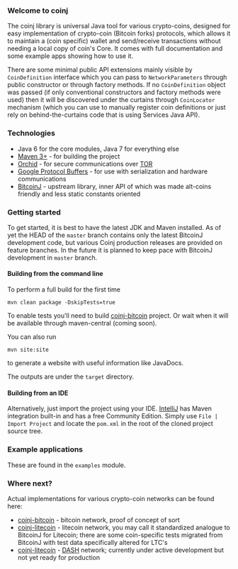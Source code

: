 ### Welcome to coinj

The coinj library is universal Java tool for various crypto-coins, designed for easy implementation of crypto-coin (Bitcoin forks) protocols, which allows it to maintain a (coin specific) wallet and send/receive transactions without needing a local copy of coin's Core. It comes with full documentation and some example apps showing how to use it.

There are some minimal public API extensions mainly visible by ```CoinDefinition``` interface which you can pass to ```NetworkParameters``` through public constructor or through factory methods. If no ```CoinDefinition``` object was passed (if only conventional constructors and factory methods were used) then it will be discovered under the curtains through ```CoinLocator``` mechanism (which you can use to manually register coin definitions or just rely on behind-the-curtains code that is using Services Java API).

### Technologies

* Java 6 for the core modules, Java 7 for everything else
* [Maven 3+](http://maven.apache.org) - for building the project
* [Orchid](https://github.com/subgraph/Orchid) - for secure communications over [TOR](https://www.torproject.org)
* [Google Protocol Buffers](https://code.google.com/p/protobuf/) - for use with serialization and hardware communications
* [BitcoinJ](https://github.com/bitcoinj/bitcoinj) - upstream library, inner API of which was made alt-coins friendly and less static constants oriented

### Getting started

To get started, it is best to have the latest JDK and Maven installed. As of yet the HEAD of the `master` branch contains only the latest BitcoinJ development code, but various Coinj production releases are provided on feature branches. In the future it is planned to keep pace with BitcoinJ development in `master` branch.

#### Building from the command line

To perform a full build for the first time 
```
mvn clean package -DskipTests=true
```
To enable tests you'll need to build [coinj-bitcoin](https://github.com/btcsoft/coinj-bitcoin) project. Or wait when it will be available through maven-central (coming soon).

You can also run
```
mvn site:site
```
to generate a website with useful information like JavaDocs.

The outputs are under the `target` directory.

#### Building from an IDE

Alternatively, just import the project using your IDE. [IntelliJ](http://www.jetbrains.com/idea/download/) has Maven integration built-in and has a free Community Edition. Simply use `File | Import Project` and locate the `pom.xml` in the root of the cloned project source tree.

### Example applications

These are found in the `examples` module.

### Where next?

Actual implementations for various crypto-coin networks can be found here:

* [coinj-bitcoin](https://github.com/btcsoft/coinj-bitcoin) - bitcoin network, proof of concept of sort
* [coinj-litecoin](https://github.com/btcsoft/coinj-litecoin) - litecoin network, you may call it standardized analogue to BitcoinJ for Litecoin; there are some coin-specific tests migrated from BitcoinJ with test data specifically altered for LTC's
* [coinj-litecoin](https://github.com/btcsoft/dash-litecoin) - [DASH](https://dashpay.io) network; currently under active development but not yet ready for production